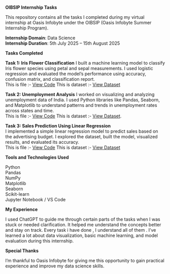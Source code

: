 **OIBSIP Internship Tasks**

This repository contains all the tasks I completed during my virtual internship at Oasis Infobyte under the OIBSIP (Oasis Infobyte Summer Internship Program).

**Internship Domain**: Data Science  
**Internship Duration**: 5th July 2025 – 15th August 2025

**Tasks Completed**

**Task 1: Iris Flower Classification**
I built a machine learning model to classify Iris flower species using petal and sepal measurements.
I used logistic regression and evaluated the model’s performance using accuracy, confusion matrix, and classification report.  
This is file :- [View Code](./OisisTask1.py)
This is dataset :- [View Dataset](./Iris.csv)

**Task 2: Unemployment Analysis** 
I worked on visualizing and analyzing unemployment data of India.
I used Python libraries like Pandas, Seaborn, and Matplotlib to understand patterns and trends in unemployment rates across states and time.  
This is file :- [View Code](./OisisTask2.py)
This is dataset :- [View Dataset](./UnempolyementinIndia.csv).

**Task 3: Sales Prediction Using Linear Regression**  
I implemented a simple linear regression model to predict sales based on the advertising budget.
I explored the dataset, built the model, visualized results, and evaluated its accuracy.  
This is file :- [View Code](./OisisTask1.py)
This is dataset :- [View Dataset](./cardata.csv)


**Tools and Technologies Used**

Python  
Pandas  
NumPy  
Matplotlib  
Seaborn  
Scikit-learn  
Jupyter Notebook / VS Code

**My Experience**

I used ChatGPT to guide me through certain parts of the tasks when I was stuck or needed clarification.
It helped me understand the concepts better and stay on track.
Every task i have done , I understand all of them . I’ve learned a lot about data visualization, basic machine learning, and model evaluation during this internship.

**Special Thanks**

I’m thankful to Oasis Infobyte for giving me this opportunity to gain practical experience and improve my data science skills.
